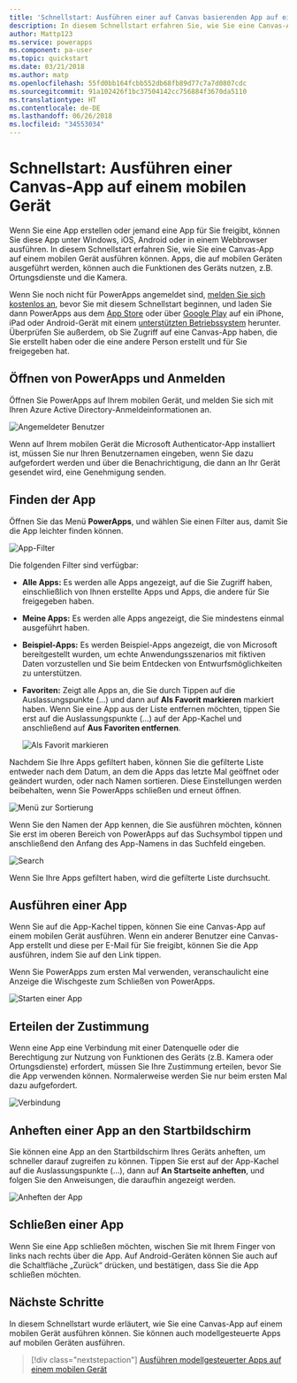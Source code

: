```yaml
---
title: 'Schnellstart: Ausführen einer auf Canvas basierenden App auf einem mobilen Gerät | Microsoft-Dokumentation'
description: In diesem Schnellstart erfahren Sie, wie Sie eine Canvas-App auf einem mobilen Gerät ausführen können.
author: Mattp123
ms.service: powerapps
ms.component: pa-user
ms.topic: quickstart
ms.date: 03/21/2018
ms.author: matp
ms.openlocfilehash: 55fd0bb164fcbb552db68fb89d77c7a7d0807cdc
ms.sourcegitcommit: 91a102426f1bc37504142cc756884f3670da5110
ms.translationtype: HT
ms.contentlocale: de-DE
ms.lasthandoff: 06/26/2018
ms.locfileid: "34553034"
---
```

# <a name="quickstart-run-a-canvas-app-on-a-mobile-device"></a>Schnellstart: Ausführen einer Canvas-App auf einem mobilen Gerät
Wenn Sie eine App erstellen oder jemand eine App für Sie freigibt, können Sie diese App unter Windows, iOS, Android oder in einem Webbrowser ausführen. In diesem Schnellstart erfahren Sie, wie Sie eine Canvas-App auf einem mobilen Gerät ausführen können. Apps, die auf mobilen Geräten ausgeführt werden, können auch die Funktionen des Geräts nutzen, z.B. Ortungsdienste und die Kamera.

Wenn Sie noch nicht für PowerApps angemeldet sind, [melden Sie sich kostenlos an](https://web.powerapps.com/signup?redirect=marketing&email=), bevor Sie mit diesem Schnellstart beginnen, und laden Sie dann PowerApps aus dem [App Store](https://itunes.apple.com/app/powerapps/id1047318566?mt=8) oder über [Google Play](https://play.google.com/store/apps/details?id=com.microsoft.msapps) auf ein iPhone, iPad oder Android-Gerät mit einem [unterstützten Betriebssystem](../maker/canvas-apps/limits-and-config.md) herunter. Überprüfen Sie außerdem, ob Sie Zugriff auf eine Canvas-App haben, die Sie erstellt haben oder die eine andere Person erstellt und für Sie freigegeben hat.

## <a name="open-powerapps-and-sign-in"></a>Öffnen von PowerApps und Anmelden
Öffnen Sie PowerApps auf Ihrem mobilen Gerät, und melden Sie sich mit Ihren Azure Active Directory-Anmeldeinformationen an.

![Angemeldeter Benutzer](./media/run-app-client/run-client-login.png)

Wenn auf Ihrem mobilen Gerät die Microsoft Authenticator-App installiert ist, müssen Sie nur Ihren Benutzernamen eingeben, wenn Sie dazu aufgefordert werden und über die Benachrichtigung, die dann an Ihr Gerät gesendet wird, eine Genehmigung senden.

## <a name="find-the-app"></a>Finden der App
Öffnen Sie das Menü **PowerApps**, und wählen Sie einen Filter aus, damit Sie die App leichter finden können.

![App-Filter](./media/run-app-client/filter-menu.png)

Die folgenden Filter sind verfügbar:

* **Alle Apps:** Es werden alle Apps angezeigt, auf die Sie Zugriff haben, einschließlich von Ihnen erstellte Apps und Apps, die andere für Sie freigegeben haben.

* **Meine Apps:** Es werden alle Apps angezeigt, die Sie mindestens einmal ausgeführt haben.

* **Beispiel-Apps:** Es werden Beispiel-Apps angezeigt, die von Microsoft bereitgestellt wurden, um echte Anwendungsszenarios mit fiktiven Daten vorzustellen und Sie beim Entdecken von Entwurfsmöglichkeiten zu unterstützen.

* **Favoriten:** Zeigt alle Apps an, die Sie durch Tippen auf die Auslassungspunkte (...) und dann auf **Als Favorit markieren** markiert haben. Wenn Sie eine App aus der Liste entfernen möchten, tippen Sie erst auf die Auslassungspunkte (...) auf der App-Kachel und anschließend auf **Aus Favoriten entfernen**.

    ![Als Favorit markieren](./media/run-app-client/favorite.png)

Nachdem Sie Ihre Apps gefiltert haben, können Sie die gefilterte Liste entweder nach dem Datum, an dem die Apps das letzte Mal geöffnet oder geändert wurden, oder nach Namen sortieren. Diese Einstellungen werden beibehalten, wenn Sie PowerApps schließen und erneut öffnen.

![Menü zur Sortierung](./media/run-app-client/sort-menu.png)

Wenn Sie den Namen der App kennen, die Sie ausführen möchten, können Sie erst im oberen Bereich von PowerApps auf das Suchsymbol tippen und anschließend den Anfang des App-Namens in das Suchfeld eingeben.

![Search](./media/run-app-client/search.png)

Wenn Sie Ihre Apps gefiltert haben, wird die gefilterte Liste durchsucht.

## <a name="run-an-app"></a>Ausführen einer App
Wenn Sie auf die App-Kachel tippen, können Sie eine Canvas-App auf einem mobilen Gerät ausführen. Wenn ein anderer Benutzer eine Canvas-App erstellt und diese per E-Mail für Sie freigibt, können Sie die App ausführen, indem Sie auf den Link tippen.

Wenn Sie PowerApps zum ersten Mal verwenden, veranschaulicht eine Anzeige die Wischgeste zum Schließen von PowerApps.

![Starten einer App](./media/run-app-client/run-client-app.png)

## <a name="give-consent"></a>Erteilen der Zustimmung
Wenn eine App eine Verbindung mit einer Datenquelle oder die Berechtigung zur Nutzung von Funktionen des Geräts (z.B. Kamera oder Ortungsdienste) erfordert, müssen Sie Ihre Zustimmung erteilen, bevor Sie die App verwenden können. Normalerweise werden Sie nur beim ersten Mal dazu aufgefordert.

![Verbindung](./media/run-app-client/app-connection.png)

## <a name="pin-an-app-to-the-home-screen"></a>Anheften einer App an den Startbildschirm
Sie können eine App an den Startbildschirm Ihres Geräts anheften, um schneller darauf zugreifen zu können. Tippen Sie erst auf der App-Kachel auf die Auslassungspunkte (...), dann auf **An Startseite anheften**, und folgen Sie den Anweisungen, die daraufhin angezeigt werden.

![Anheften der App](./media/run-app-client/run-client-pin.png)

## <a name="close-an-app"></a>Schließen einer App
Wenn Sie eine App schließen möchten, wischen Sie mit Ihrem Finger von links nach rechts über die App. Auf Android-Geräten können Sie auch auf die Schaltfläche „Zurück“ drücken, und bestätigen, dass Sie die App schließen möchten.

## <a name="next-steps"></a>Nächste Schritte
In diesem Schnellstart wurde erläutert, wie Sie eine Canvas-App auf einem mobilen Gerät ausführen können. Sie können auch modellgesteuerte Apps auf mobilen Geräten ausführen.

> [!div class="nextstepaction"]
> [Ausführen modellgesteuerter Apps auf einem mobilen Gerät](run-app-client-model-driven.md)
